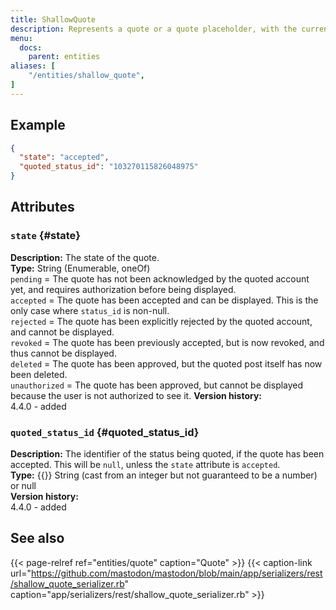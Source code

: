 ```yaml
---
title: ShallowQuote
description: Represents a quote or a quote placeholder, with the current authorization status.
menu:
  docs:
    parent: entities
aliases: [
	"/entities/shallow_quote",
]
---
```


## Example

```json
{
  "state": "accepted",
  "quoted_status_id": "103270115826048975"
}
```

## Attributes

### `state` {#state}

**Description:** The state of the quote.\
**Type:** String (Enumerable, oneOf)\
`pending` = The quote has not been acknowledged by the quoted account yet, and requires authorization before being displayed.\
`accepted` = The quote has been accepted and can be displayed. This is the only case where `status_id` is non-null.\
`rejected` = The quote has been explicitly rejected by the quoted account, and cannot be displayed.\
`revoked` = The quote has been previously accepted, but is now revoked, and thus cannot be displayed.\
`deleted` = The quote has been approved, but the quoted post itself has now been deleted.\
`unauthorized` = The quote has been approved, but cannot be displayed because the user is not authorized to see it.
**Version history:**\
4.4.0 - added

### `quoted_status_id` {#quoted_status_id}

**Description:** The identifier of the status being quoted, if the quote has been accepted. This will be `null`, unless the `state` attribute is `accepted`.\
**Type:** {{<nullable>}} String (cast from an integer but not guaranteed to be a number) or null\
**Version history:**\
4.4.0 - added

## See also

{{< page-relref ref="entities/quote" caption="Quote" >}}
{{< caption-link url="https://github.com/mastodon/mastodon/blob/main/app/serializers/rest/shallow_quote_serializer.rb" caption="app/serializers/rest/shallow_quote_serializer.rb" >}}

